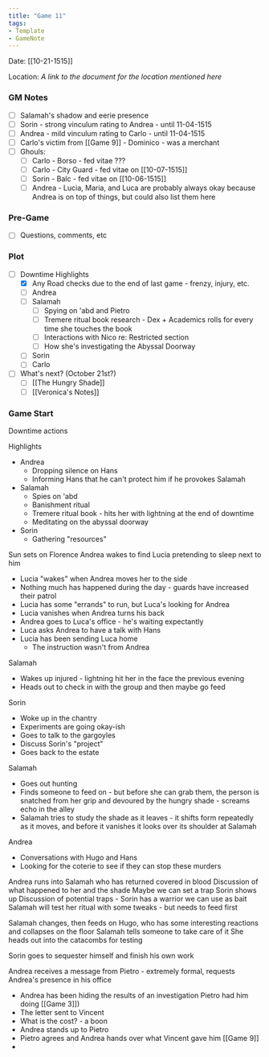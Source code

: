 ```yaml
---
title: "Game 11"
tags:
- Template
- GameNote
---
```


Date: [[10-21-1515]]

Location: *A link to the document for the location mentioned here*

### GM Notes
- [ ] Salamah's shadow and eerie presence
- [ ] Sorin - strong vinculum rating to Andrea - until 11-04-1515
- [ ] Andrea - mild vinculum rating to Carlo - until 11-04-1515
- [ ] Carlo's victim from [[Game 9]] - Dominico - was a merchant
- [ ] Ghouls:
	- [ ] Carlo - Borso - fed vitae ???
	- [ ] Carlo - City Guard - fed vitae on [[10-07-1515]]
	- [ ] Sorin - Balc - fed vitae on [[10-06-1515]]
	- [ ] Andrea - Lucia, Maria, and Luca are probably always okay because Andrea is on top of things, but could also list them here

### Pre-Game
- [ ] Questions, comments, etc

### Plot
- [ ] Downtime Highlights
	- [x] Any Road checks due to the end of last game - frenzy, injury, etc.
	- [ ] Andrea
	- [ ] Salamah
		- [ ] Spying on 'abd and Pietro
		- [ ] Tremere ritual book research - Dex + Academics rolls for every time she touches the book
		- [ ] Interactions with Nico re: Restricted section
		- [ ] How she's investigating the Abyssal Doorway
	- [ ] Sorin
	- [ ] Carlo
- [ ] What's next? (October 21st?)
	- [ ] [[The Hungry Shade]]
	- [ ] [[Veronica's Notes]]

### Game Start

Downtime actions

Highlights
- Andrea 
	- Dropping silence on Hans
	- Informing Hans that he can't protect him if he provokes Salamah
- Salamah 
	- Spies on 'abd
	- Banishment ritual 
	- Tremere ritual book - hits her with lightning at the end of downtime
	- Meditating on the abyssal doorway
- Sorin
	- Gathering "resources"

Sun sets on Florence
Andrea wakes to find Lucia pretending to sleep next to him
- Lucia "wakes" when Andrea moves her to the side
- Nothing much has happened during the day - guards have increased their patrol
- Lucia has some "errands" to run, but Luca's looking for Andrea
- Lucia vanishes when Andrea turns his back
- Andrea goes to Luca's office - he's waiting expectantly
- Luca asks Andrea to have a talk with Hans
- Lucia has been sending Luca home
	- The instruction wasn't from Andrea

Salamah
- Wakes up injured - lightning hit her in the face the previous evening
- Heads out to check in with the group and then maybe go feed

Sorin
- Woke up in the chantry
- Experiments are going okay-ish
- Goes to talk to the gargoyles
- Discuss Sorin's "project"
- Goes back to the estate

Salamah
- Goes out hunting
- Finds someone to feed on - but before she can grab them, the person is snatched from her grip and devoured by the hungry shade - screams echo in the alley
- Salamah tries to study the shade as it leaves - it shifts form repeatedly as it moves, and before it vanishes it looks over its shoulder at Salamah

Andrea
- Conversations with Hugo and Hans
- Looking for the coterie to see if they can stop these murders

Andrea runs into Salamah who has returned covered in blood
Discussion of what happened to her and the shade
Maybe we can set a trap
Sorin shows up
Discussion of potential traps - Sorin has a warrior we can use as bait
Salamah will test her ritual with some tweaks - but needs to feed first

Salamah changes, then feeds on Hugo, who has some interesting reactions and collapses on the floor
Salamah tells someone to take care of it
She heads out into the catacombs for testing

Sorin goes to sequester himself and finish his own work

Andrea receives a message from Pietro - extremely formal, requests Andrea's presence in his office
- Andrea has been hiding the results of an investigation Pietro had him doing [[Game 3]])
- The letter sent to Vincent
- What is the cost? - a boon
- Andrea stands up to Pietro
- Pietro agrees and Andrea hands over what Vincent gave him [[Game 9]]
- 